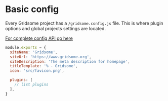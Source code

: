 # Basic config

Every Gridsome project has a `/gridsome.config.js` file. This is where plugin options and global projects settings are located.


[For complete config API go here](/docs/config)


```js
module.exports = {
  siteName: 'Gridsome',
  siteUrl: 'https://www.gridsome.org',
  siteDescription: 'The meta description for homepage',
  titleTemplate: '% - Gridsome',
  icon: 'src/favicon.png',

  plugins: [
    // list plugins
  ],
}
```


